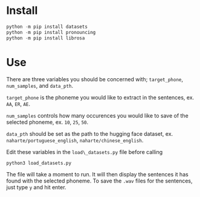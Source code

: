# Install
```python
python -m pip install datasets
python -m pip install pronouncing
python -m pip install librosa
```

# Use
There are three variables you should be concerned with; `target_phone`, `num_samples`, and `data_pth`.  

`target_phone` is the phoneme you would like to extract in the sentences, ex. `AA`, `ER`, `AE`.

`num_samples` controls how many occurences you would like to save of the selected phoneme, ex. `10`, `25`, `50`.

`data_pth` should be set as the path to the hugging face dataset, ex. `naharte/portuguese_english`, `naharte/chinese_english`. 

Edit these variables in the `load\_datasets.py` file before calling

```python
python3 load_datasets.py
```

The file will take a moment to run. It will then display the sentences it has found with the selected phoneme. To save the `.wav` files for the sentences, just type `y` and hit enter.
